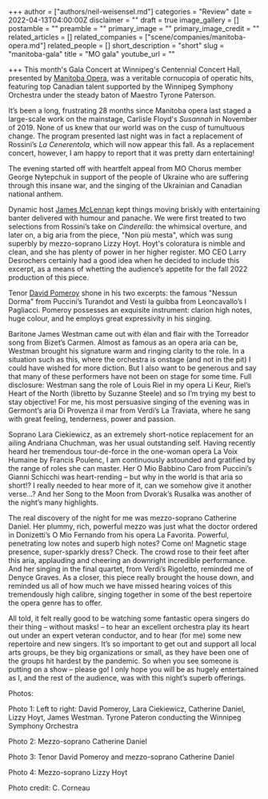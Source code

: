 +++
author = ["authors/neil-weisensel.md"]
categories = "Review"
date = 2022-04-13T04:00:00Z
disclaimer = ""
draft = true
image_gallery = []
postamble = ""
preamble = ""
primary_image = ""
primary_image_credit = ""
related_articles = []
related_companies = ["scene/companies/manitoba-opera.md"]
related_people = []
short_description = "short"
slug = "manitoba-gala"
title = "MO gala"
youtube_url = ""

+++
This month's Gala Concert at Winnipeg's Centennial Concert Hall, presented by [Manitoba Opera](/scene/companies/manitoba-opera/), was a veritable cornucopia of operatic hits, featuring top Canadian talent supported by the Winnipeg Symphony Orchestra under the steady baton of Maestro Tyrone Paterson.

It’s been a long, frustrating 28 months since Manitoba opera last staged a large-scale work on the mainstage, Carlisle Floyd's _Susannah_ in November of 2019. None of  us knew that our world was on the cusp of tumultuous change. The program presented last night was in fact a replacement of Rossini’s _La Cenerentola_, which will now appear this fall. As a replacement concert, however, I am happy to report that it was pretty darn entertaining!

The evening started off with heartfelt appeal from MO Chorus member George Nytepchuk in support of the people of Ukraine who are suffering through this insane war, and the singing of the Ukrainian and Canadian national anthem.

Dynamic host [James McLennan](/scene/people/james-mclennan/) kept things moving briskly with entertaining banter delivered with humour and panache. We were first treated to two selections from Rossini’s take on _Cinderella_: the whimsical overture, and later on, a big aria from the piece, "Non più mesta", which was sung superbly by mezzo-soprano Lizzy Hoyt. Hoyt's coloratura is nimble and clean, and she has plenty of power in her higher register. MO CEO Larry Desrochers certainly had a good idea when he decided to include this excerpt, as a means of whetting the audience’s appetite for the fall 2022 production of this piece.

Tenor [David Pomeroy](/scene/people/david-pomeroy/) shone in his two excerpts: the famous "Nessun Dorma" from Puccini’s Turandot and Vesti la guibba from Leoncavallo’s I Pagliacci. Pomeroy possesses an exquisite instrument: clarion high notes, huge colour, and he employs great expressivity in his singing.

Baritone James Westman came out with élan and flair with the Torreador song from Bizet’s Carmen. Almost as famous as an opera aria can be, Westman brought his signature warm and ringing clarity to the role. In a situation such as this, where the orchestra is onstage (and not in the pit) I could have wished for more diction. But I also want to be generous and say that many of these performers have not been on stage for some time. Full disclosure: Westman sang the role of Louis Riel in my opera Li Keur, Riel’s Heart of the North (libretto by Suzanne Steele)  and so I’m trying my best to stay objective! For me, his most persuasive singing of the evening was in Germont’s aria Di Provenza il mar from Verdi’s La Traviata,  where he sang with great feeling, tenderness, power and passion.

Soprano Lara Ciekiewicz, as an extremely short-notice replacement for an ailing Andriana Chuchman, was her usual outstanding self. Having recently heard her tremendous tour-de-force in the one-woman opera La Voix Humaine by Francis Poulenc, I am continuously astounded and gratified by the range of roles she can master.  Her O Mio Babbino Caro from Puccini’s Gianni Schicchi was heart-rending – but why in the world is that aria so short!? I really needed to hear more of it, can we somehow give it another verse…?  And her Song to the Moon from Dvorak’s Rusalka was another of the night’s many highlights.

The real discovery of the night for me was mezzo-soprano Catherine Daniel. Her plummy, rich, powerful mezzo was just what the doctor ordered in Donizetti’s O Mio Fernando from his opera La Favorita. Powerful, penetrating low notes and superb high notes? Come on! Magnetic stage presence, super-sparkly dress? Check.  The crowd rose to their feet after this aria, applauding and cheering an downright incredible performance. And her singing in the final quartet, from Verdi’s Rigoletto, reminded me of Denyce Graves. As a closer, this piece really brought the house down, and reminded us all of how much we have missed hearing voices of this tremendously high calibre, singing together in some of the best repertoire the opera genre has to offer.

All told, it felt really good to be watching some fantastic opera singers do their thing – without masks! – to hear an excellent orchestra play its heart out under an expert veteran conductor, and to hear (for me) some new repertoire and new singers. It’s so important to get out and support all local arts groups, be they big organizations or small, as they have been one of the groups hit hardest by the pandemic. So when you see someone is putting on a show – please go! I only hope you will be as hugely entertained as I, and the rest of the audience, was with this night’s superb offerings.

Photos:

Photo 1: Left to right: David Pomeroy, Lara Ciekiewicz, Catherine Daniel, Lizzy Hoyt, James Westman. Tyrone Pateron conducting the Winnipeg Symphony Orchestra

Photo 2: Mezzo-soprano Catherine Daniel

Photo 3: Tenor David Pomeroy and mezzo-soprano Catherine Daniel

Photo 4: Mezzo-soprano Lizzy Hoyt

Photo credit: C. Corneau